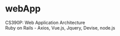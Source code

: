 # webApp
CS390P: Web Application Architecture  
Ruby on Rails - Axios, Vue.js, Jquery, Devise, node.js



